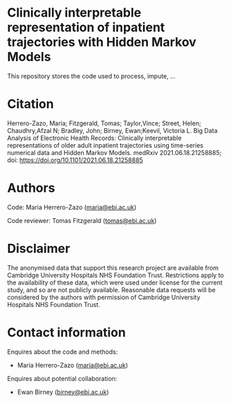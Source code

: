 # Clinically interpretable representation of inpatient trajectories with Hidden Markov Models

This repository stores the code used to process, impute, ...

# Citation
Herrero-Zazo, Maria; Fitzgerald, Tomas; Taylor,Vince; Street, Helen; Chaudhry,Afzal N; Bradley, John; Birney, Ewan;Keevil, Victoria L. Big Data Analysis of Electronic Health Records: Clinically interpretable representations of older adult inpatient trajectories using time-series numerical data and Hidden Markov Models. medRxiv 2021.06.18.21258885; doi: https://doi.org/10.1101/2021.06.18.21258885


# Authors
Code: Maria Herrero-Zazo (maria@ebi.ac.uk)

Code reviewer: Tomas Fitzgerald (tomas@ebi.ac.uk)

# Disclaimer

The anonymised data that support this research project are available from Cambridge University Hospitals NHS Foundation Trust. Restrictions apply to the availability of these data, which were used under license for the current study, and so are not publicly available. Reasonable data requests will be considered by the authors with permission of Cambridge University Hospitals NHS Foundation Trust.


# Contact information
Enquires about the code and methods:

* Maria Herrero-Zazo (maria@ebi.ac.uk)

Enquires about potential collaboration:

* Ewan Birney (birney@ebi.ac.uk)
